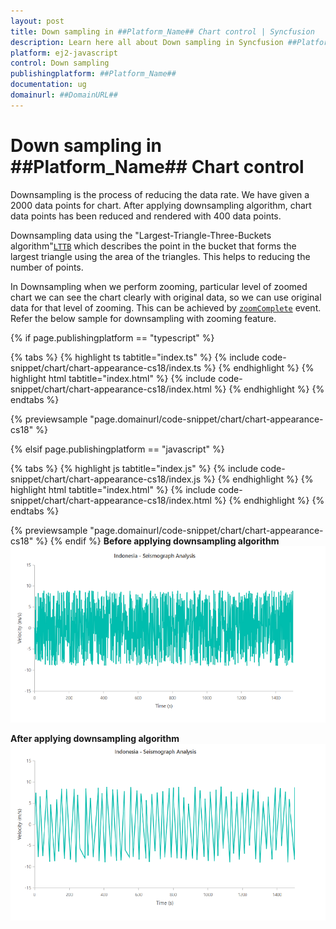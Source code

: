 ```yaml
---
layout: post
title: Down sampling in ##Platform_Name## Chart control | Syncfusion
description: Learn here all about Down sampling in Syncfusion ##Platform_Name## Chart control of Syncfusion Essential JS 2 and more.
platform: ej2-javascript
control: Down sampling 
publishingplatform: ##Platform_Name##
documentation: ug
domainurl: ##DomainURL##
---
```


# Down sampling in ##Platform_Name## Chart control

Downsampling is the process of reducing the data rate. We have given a 2000 data points for chart. After applying downsampling algorithm, chart data points has been reduced  and rendered with 400 data points.

Downsampling data using the "Largest-Triangle-Three-Buckets algorithm"[`LTTB`](https://bl.ocks.org/FraserChapman/649f1aba28f6bc941d5c) which describes the point in the bucket that forms the largest triangle using the area of the triangles. This helps to reducing the number of points.

In Downsampling when we perform zooming, particular level of zoomed chart we can see the chart clearly with original data, so we can use original data for that level of zooming. This can be achieved by [`zoomComplete`](../../api/chart/#zoomcomplete) event. Refer the below sample for downsampling with zooming feature.

{% if page.publishingplatform == "typescript" %}

 {% tabs %}
{% highlight ts tabtitle="index.ts" %}
{% include code-snippet/chart/chart-appearance-cs18/index.ts %}
{% endhighlight %}
{% highlight html tabtitle="index.html" %}
{% include code-snippet/chart/chart-appearance-cs18/index.html %}
{% endhighlight %}
{% endtabs %}
        
{% previewsample "page.domainurl/code-snippet/chart/chart-appearance-cs18" %}

{% elsif page.publishingplatform == "javascript" %}

{% tabs %}
{% highlight js tabtitle="index.js" %}
{% include code-snippet/chart/chart-appearance-cs18/index.js %}
{% endhighlight %}
{% highlight html tabtitle="index.html" %}
{% include code-snippet/chart/chart-appearance-cs18/index.html %}
{% endhighlight %}
{% endtabs %}

{% previewsample "page.domainurl/code-snippet/chart/chart-appearance-cs18" %}
{% endif %}
**Before applying downsampling algorithm**
![Before applying downsampling algorithm](images/Before_downsampling.png)

**After applying downsampling algorithm**
![After applying downsampling algorithm](images/After_downsampling.png)
